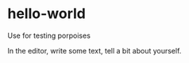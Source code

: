 # hello-world
Use for testing porpoises

In the editor, write some text, tell a bit about yourself.

